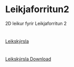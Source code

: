# Leikjaforritun2
2D leikur fyrir Leikjaforritun 2
#
[Leikskýrsla](https://github.com/Bjarkikop/Leikjaforritun2/blob/master/LeikSk%C3%BDrsla.pdf)
#
[Leikskýrsla Download](https://github.com/Bjarkikop/Leikjaforritun2/blob/master/LeikSk%C3%BDrsla.docx)
